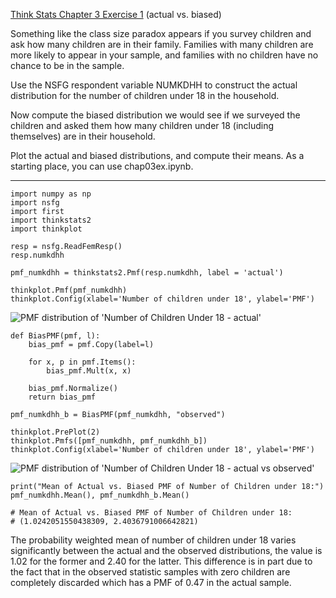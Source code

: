 [Think Stats Chapter 3 Exercise 1](http://greenteapress.com/thinkstats2/html/thinkstats2004.html#toc31) (actual vs. biased)

Something like the class size paradox appears if you survey children and ask how many children are in their family. Families with many children are more likely to appear in your sample, and families with no children have no chance to be in the sample.

Use the NSFG respondent variable NUMKDHH to construct the actual distribution for the number of children under 18 in the household.

Now compute the biased distribution we would see if we surveyed the children and asked them how many children under 18 (including themselves) are in their household.

Plot the actual and biased distributions, and compute their means. As a starting place, you can use chap03ex.ipynb.

-----
```
import numpy as np
import nsfg
import first
import thinkstats2
import thinkplot

resp = nsfg.ReadFemResp()
resp.numkdhh

pmf_numkdhh = thinkstats2.Pmf(resp.numkdhh, label = 'actual')

thinkplot.Pmf(pmf_numkdhh)
thinkplot.Config(xlabel='Number of children under 18', ylabel='PMF')
```

![PMF distribution of 'Number of Children Under 18 - actual'](https://github.com/ausiddiqui/dsp/tree/master/statistics/3-1-actual_biased_pmf1.png?raw=true "PMF distribution of 'Number of Children Under 18 - actual")

```
def BiasPMF(pmf, l):
    bias_pmf = pmf.Copy(label=l)

    for x, p in pmf.Items():
        bias_pmf.Mult(x, x)

    bias_pmf.Normalize()
    return bias_pmf

pmf_numkdhh_b = BiasPMF(pmf_numkdhh, "observed")

thinkplot.PrePlot(2)
thinkplot.Pmfs([pmf_numkdhh, pmf_numkdhh_b])
thinkplot.Config(xlabel='Number of children under 18', ylabel='PMF')
```
![PMF distribution of 'Number of Children Under 18 - actual vs observed'](https://github.com/ausiddiqui/dsp/tree/master/statistics/3-1-actual_biased_pmf2.png "PMF distribution of 'Number of Children Under 18 - actual vs observed")

```
print("Mean of Actual vs. Biased PMF of Number of Children under 18:")
pmf_numkdhh.Mean(), pmf_numkdhh_b.Mean()

# Mean of Actual vs. Biased PMF of Number of Children under 18:
# (1.0242051550438309, 2.4036791006642821)
```
The probability weighted mean of number of children under 18 varies significantly between the actual and the observed distributions, the value is 1.02 for the former and 2.40 for the latter. This difference is in part due to the fact that in the observed statistic samples with zero children are completely discarded which has a PMF of 0.47 in the actual sample. 
